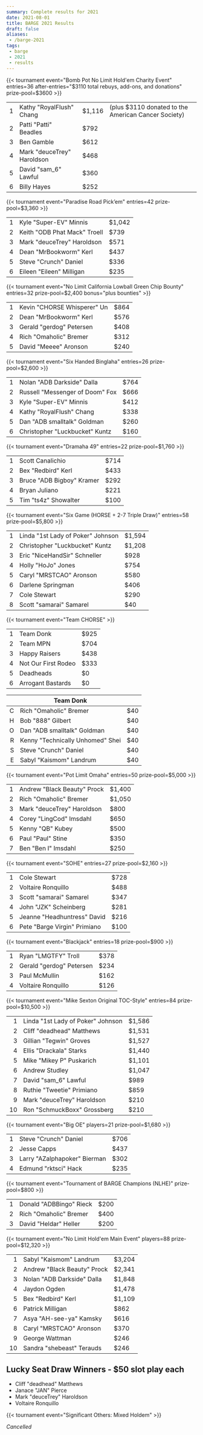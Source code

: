 ```yaml
---
summary: Complete results for 2021
date: 2021-08-01
title: BARGE 2021 Results
draft: false
aliases:
 - /barge-2021
tags:
 - barge
 - 2021
 - results
---
```


{{< tournament
    event="Bomb Pot No Limit Hold'em Charity Event"
entries=36
after-entries="$3110 total rebuys, add-ons, and donations"
prize-pool=$3600 >}}

|   |                                      |        |                                                     |
|--:|--------------------------------------|--------|-----------------------------------------------------|
| 1 | Kathy &quot;RoyalFlush&quot; Chang   | $1,116 | (plus $3110 donated to the American Cancer Society) |
| 2 | Patti &quot;Patti&quot; Beadles      | $792   |                                                     |
| 3 | Ben Gamble                           | $612   |                                                     |
| 4 | Mark &quot;deuceTrey&quot; Haroldson | $468   |                                                     |
| 5 | David &quot;sam_6&quot; Lawful       | $360   |                                                     |
| 6 | Billy Hayes                          | $252   |                                                     |
 
 
{{< tournament
    event="Paradise Road Pick&rsquo;em"
entries=42
prize-pool=$3,360 >}}

|   |                                        |        |
|--:|----------------------------------------|--------|
| 1 | Kyle &quot;Super-EV&quot; Minnis       | $1,042 |
| 2 | Keith &quot;ODB Phat Mack&quot; Troell | $739   |
| 3 | Mark &quot;deuceTrey&quot; Haroldson   | $571   |
| 4 | Dean &quot;MrBookworm&quot; Kerl       | $437   |
| 5 | Steve &quot;Crunch&quot; Daniel        | $336   |
| 6 | Eileen &quot;Eileen&quot; Milligan     | $235   |

{{< tournament
    event="No Limit California Lowball Green Chip Bounty"
entries=32
prize-pool=$2,400
bonus="plus bounties" >}}

|   |                                       |      |
|--:|---------------------------------------|------|
| 1 | Kevin &quot;CHORSE Whisperer&quot; Un | $864 |
| 2 | Dean &quot;MrBookworm&quot; Kerl      | $576 |
| 3 | Gerald &quot;gerdog&quot; Petersen    | $408 |
| 4 | Rich &quot;Omaholic&quot; Bremer      | $312 |
| 5 | David &quot;Meeee&quot; Aronson       | $240 |
 
{{< tournament
    event="Six Handed Binglaha"
    entries=26
    prize-pool=$2,600 >}}

|   |                                           |      |
|--:|-------------------------------------------|------|
| 1 | Nolan &quot;ADB Darkside&quot; Dalla      | $764 |
| 2 | Russell &quot;Messenger of Doom&quot; Fox | $666 |
| 3 | Kyle &quot;Super-EV&quot; Minnis          | $412 |
| 4 | Kathy &quot;RoyalFlush&quot; Chang        | $338 |
| 5 | Dan &quot;ADB smalltalk&quot; Goldman     | $260 |
| 6 | Christopher &quot;Luckbucket&quot; Kuntz  | $160 |

 
 
{{< tournament
    event="Dramaha 49"
    entries=22
    prize-pool=$1,760 >}}

|   |                                     |      |
|--:|-------------------------------------|------|
| 1 | Scott Canalichio                    | $714 |
| 2 | Bex &quot;Redbird&quot; Kerl        | $433 |
| 3 | Bruce &quot;ADB Bigboy&quot; Kramer | $292 |
| 4 | Bryan Juliano                       | $221 |
| 5 | Tim &quot;ts4z&quot; Showalter      | $100 |
 

{{< tournament
    event="Six Game (HORSE + 2-7 Triple Draw)"
    entries=58
    prize-pool=$5,800 >}}

|   |                                             |        |
|--:|---------------------------------------------|--------|
| 1 | Linda &quot;1st Lady of Poker&quot; Johnson | $1,594 |
| 2 | Christopher &quot;Luckbucket&quot; Kuntz    | $1,208 |
| 3 | Eric &quot;NiceHandSir&quot; Schneller      | $928   |
| 4 | Holly &quot;HoJo&quot; Jones                | $754   |
| 5 | Caryl &quot;MRSTCAO&quot; Aronson           | $580   |
| 6 | Darlene Springman                           | $406   |
| 7 | Cole Stewart                                | $290   |
| 8 | Scott &quot;samarai&quot; Samarel           | $40    |


{{< tournament event="Team CHORSE" >}}

|   |                     |      |
|--:|---------------------|------|
| 1 | Team Donk           | $925 |
| 2 | Team MPN            | $704 |
| 3 | Happy Raisers       | $438 |
| 4 | Not Our First Rodeo | $333 |
| 5 | Deadheads           | $0   |
| 6 | Arrogant Bastards   | $0   |

|   | Team Donk                                  |     |
|--:|--------------------------------------------|-----|
| C | Rich &quot;Omaholic&quot; Bremer           | $40 |
| H | Bob &quot;888&quot; Gilbert                | $40 |
| O | Dan &quot;ADB smalltalk&quot; Goldman      | $40 |
| R | Kenny &quot;Technically Unhomed&quot; Shei | $40 |
| S | Steve &quot;Crunch&quot; Daniel            | $40 |
| E | Sabyl &quot;Kaismom&quot; Landrum          | $40 |



{{< tournament
    event="Pot Limit Omaha"
entries=50
prize-pool=$5,000 >}}

|   |                                       |        |
|--:|---------------------------------------|--------|
| 1 | Andrew &quot;Black Beauty&quot; Prock | $1,400 |
| 2 | Rich &quot;Omaholic&quot; Bremer      | $1,050 |
| 3 | Mark &quot;deuceTrey&quot; Haroldson  | $800   |
| 4 | Corey &quot;LingCod&quot; Imsdahl     | $650   |
| 5 | Kenny &quot;QB&quot; Kubey            | $500   |
| 6 | Paul &quot;Paul&quot; Stine           | $350   |
| 7 | Ben &quot;Ben I&quot; Imsdahl         | $250   |
 
{{< tournament
    event="SOHE"
entries=27
prize-pool=$2,160 >}}

|   |                                        |      |
|--:|----------------------------------------|------|
| 1 | Cole Stewart                           | $728 |
| 2 | Voltaire Ronquillo                     | $488 |
| 3 | Scott &quot;samarai&quot; Samarel      | $347 |
| 4 | John &quot;JZK&quot; Scheinberg        | $281 |
| 5 | Jeanne &quot;Headhuntress&quot; David  | $216 |
| 6 | Pete &quot;Barge Virgin&quot; Primiano | $100 |
 
{{< tournament
    event="Blackjack"
entries=18
prize-pool=$900 >}}

|   |                                    |      |
|--:|------------------------------------|------|
| 1 | Ryan &quot;LMGTFY&quot; Troll      | $378 |
| 2 | Gerald &quot;gerdog&quot; Petersen | $234 |
| 3 | Paul McMullin                      | $162 |
| 4 | Voltaire Ronquillo                 | $126 |
 
{{< tournament
    event="Mike Sexton Original TOC-Style"
entries=84
prize-pool=$10,500 >}}

|    |                                             |        |
|---:|---------------------------------------------|--------|
|  1 | Linda &quot;1st Lady of Poker&quot; Johnson | $1,586 |
|  2 | Cliff &quot;deadhead&quot; Matthews         | $1,531 |
|  3 | Gillian &quot;Tegwin&quot; Groves           | $1,527 |
|  4 | Ellis &quot;Drackala&quot; Starks           | $1,440 |
|  5 | Mike &quot;Mikey P&quot; Puskarich          | $1,101 |
|  6 | Andrew Studley                              | $1,047 |
|  7 | David &quot;sam_6&quot; Lawful              | $989   |
|  8 | Ruthie &quot;Tweetie&quot; Primiano         | $859   |
|  9 | Mark &quot;deuceTrey&quot; Haroldson        | $210   |
| 10 | Ron &quot;SchmuckBoxx&quot; Grossberg       | $210   |
 
{{< tournament
    event="Big OE"
    players=21
    prize-pool=$1,680 >}}

|   |                                        |      |
|--:|----------------------------------------|------|
| 1 | Steve &quot;Crunch&quot; Daniel        | $706 |
| 2 | Jesse Capps                            | $437 |
| 3 | Larry &quot;AZalphapoker&quot; Bierman | $302 |
| 4 | Edmund &quot;rktsci&quot; Hack         | $235 |
 
{{< tournament
    event="Tournament of BARGE Champions (NLHE)"
    prize-pool=$800 >}}

|   |                                   |      |
|--:|-----------------------------------|------|
| 1 | Donald &quot;ADBBingo&quot; Rieck | $200 |
| 2 | Rich &quot;Omaholic&quot; Bremer  | $400 |
| 3 | David &quot;Heldar&quot; Heller   | $200 |

{{< tournament
    event="No Limit Hold'em Main Event"
    players=88
    prize-pool=$12,320 >}}

|    |                                       |        |
|---:|---------------------------------------|--------|
|  1 | Sabyl &quot;Kaismom&quot; Landrum     | $3,204 |
|  2 | Andrew &quot;Black Beauty&quot; Prock | $2,341 |
|  3 | Nolan &quot;ADB Darkside&quot; Dalla  | $1,848 |
|  4 | Jaydon Ogden                          | $1,478 |
|  5 | Bex &quot;Redbird&quot; Kerl          | $1,109 |
|  6 | Patrick Milligan                      | $862   |
|  7 | Asya &quot;AH-see-ya&quot; Kamsky     | $616   |
|  8 | Caryl &quot;MRSTCAO&quot; Aronson     | $370   |
|  9 | George Wattman                        | $246   |
| 10 | Sandra &quot;shebeast&quot; Terauds   | $246   |

## Lucky Seat Draw Winners - $50 slot play each

- Cliff &quot;deadhead&quot; Matthews
- Janace &quot;JAN&quot; Pierce
- Mark &quot;deuceTrey&quot; Haroldson
- Voltaire Ronquillo

{{< tournament
    event="Significant Others: Mixed Holdem" >}}

_Cancelled_

